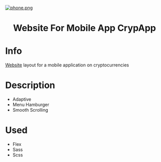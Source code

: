 [![phone.png](https://i.postimg.cc/T3j580PH/phone.png)](https://postimg.cc/Yv9CY1Y1)

<h1 align="center">Website For Mobile App CrypApp</h1>

# Info
[Website](https://klimstepuchev.github.io/CrypApp-template/) layout for a mobile application on cryptocurrencies

# Description
* Adaptive
* Menu Hamburger
* Smooth Scrolling

# Used
* Flex
* Sass
* Scss
